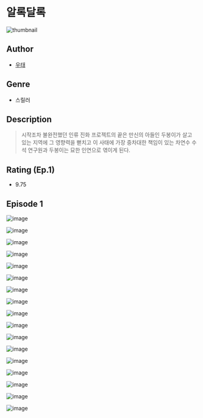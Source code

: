# 알록달록
![thumbnail](https://image-comic.pstatic.net/user_contents_data/challenge_comic/2023/05/23/357823/upload_3919088470867720504_480x623.jpeg)

## Author
- [우태](https://comic.naver.com/artistTitle?id=357823)

## Genre
- 스릴러

## Description
> 시작조차 불완전했던 인류 진화 프로젝트의 끝은 만신의 아들인 두봉이가 살고 있는 지역에 그 영향력을 뻗치고 이 사태에 가장 중차대한 책임이 있는 차연수 수석 연구원과 두봉이는 묘한 인연으로 엮이게 된다.


## Rating (Ep.1)
- 9.75

## Episode 1
![image](https://image-comic.pstatic.net/user_contents_data/challenge_comic/2023/05/23/357823/upload_4122544288609691186.jpeg)

![image](https://image-comic.pstatic.net/user_contents_data/challenge_comic/2023/05/23/357823/upload_4050488022468735280.jpeg)

![image](https://image-comic.pstatic.net/user_contents_data/challenge_comic/2023/05/23/357823/upload_7366031246099899960.jpeg)

![image](https://image-comic.pstatic.net/user_contents_data/challenge_comic/2023/05/23/357823/upload_3559307594561577826.jpeg)

![image](https://image-comic.pstatic.net/user_contents_data/challenge_comic/2023/05/23/357823/upload_7291390680962786657.jpeg)

![image](https://image-comic.pstatic.net/user_contents_data/challenge_comic/2023/05/23/357823/upload_4049078448612140595.jpeg)

![image](https://image-comic.pstatic.net/user_contents_data/challenge_comic/2023/05/23/357823/upload_3617624360664327220.jpeg)

![image](https://image-comic.pstatic.net/user_contents_data/challenge_comic/2023/05/23/357823/upload_3775484564302554676.jpeg)

![image](https://image-comic.pstatic.net/user_contents_data/challenge_comic/2023/05/23/357823/upload_7162240068690719796.jpeg)

![image](https://image-comic.pstatic.net/user_contents_data/challenge_comic/2023/05/23/357823/upload_3689122323973300578.jpeg)

![image](https://image-comic.pstatic.net/user_contents_data/challenge_comic/2023/05/23/357823/upload_3630289853278925670.jpeg)

![image](https://image-comic.pstatic.net/user_contents_data/challenge_comic/2023/05/23/357823/upload_3847253185105508195.jpeg)

![image](https://image-comic.pstatic.net/user_contents_data/challenge_comic/2023/05/23/357823/upload_4123098451009747298.jpeg)

![image](https://image-comic.pstatic.net/user_contents_data/challenge_comic/2023/05/23/357823/upload_4050818755687102512.jpeg)

![image](https://image-comic.pstatic.net/user_contents_data/challenge_comic/2023/05/23/357823/upload_3616501793618866533.jpeg)

![image](https://image-comic.pstatic.net/user_contents_data/challenge_comic/2023/05/23/357823/upload_3978426013254313013.jpeg)

![image](https://image-comic.pstatic.net/user_contents_data/challenge_comic/2023/05/23/357823/upload_7233454342427521638.jpeg)
